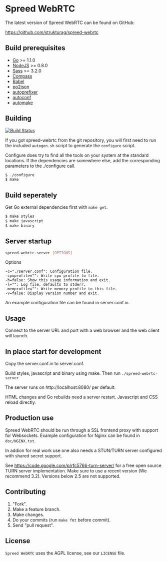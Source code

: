 Spreed WebRTC
===================

The latest version of Spreed WebRTC can be found on GitHub:

  https://github.com/strukturag/spreed-webrtc


## Build prerequisites

  - [Go](http://golang.org) >= 1.1.0
  - [NodeJS](http://nodejs.org/) >= 0.8.0
  - [Sass](http://sass-lang.com/) >= 3.2.0
  - [Compass](http://compass-style.org/)
  - [Babel](http://babel.pocoo.org/)
  - [po2json](https://github.com/mikeedwards/po2json)
  - [autoprefixer](https://www.npmjs.org/package/autoprefixer)
  - [autoconf](http://www.gnu.org/software/autoconf/)
  - [automake](http://www.gnu.org/software/automake/)


## Building

  [![Build Status](https://travis-ci.org/strukturag/spreed-webrtc.png?branch=master)](https://travis-ci.org/strukturag/spreed-webrtc)

  If you got spreed-webrtc from the git repository, you will first need
  to run the included `autogen.sh` script to generate the `configure`
  script.

  Configure does try to find all the tools on your system at the standard
  locations. If the dependencies are somewhere else, add the corresponding
  parameters to the ./configure call.

  ```bash
  $ ./configure
  $ make
  ```


## Build seperately

  Get Go external dependencies first with ``make get``.

  ```bash
  $ make styles
  $ make javascript
  $ make binary
  ```


## Server startup

  ```bash
  spreed-webrtc-server [OPTIONS]
  ```

  Options

    -c="./server.conf": Configuration file.
    -cpuprofile="": Write cpu profile to file.
    -h=false: Show this usage information and exit.
    -l="": Log file, defaults to stderr.
    -memprofile="": Write memory profile to this file.
    -v=false: Display version number and exit.

  An example configuration file can be found in server.conf.in.


## Usage

  Connect to the server URL and port with a web browser and the
  web client will launch.


## In place start for development

  Copy the server.conf.in to server.conf.

  Build styles, javascript and binary using make. Then run
  ``./spreed-webrtc-server``

  The server runs on http://localhost:8080/ per default.

  HTML changes and Go rebuilds need a server restart. Javascript
  and CSS reload directly.


## Production use

  Spreed WebRTC should be run through a SSL frontend proxy with
  support for Websockets. Example configuration for Nginx can be
  found in `doc/NGINX.txt`.

  In addion for real work use one also needs a STUN/TURN server
  configured with shared secret support.

  See https://code.google.com/p/rfc5766-turn-server/ for a free
  open source TURN server implementation. Make sure to use a recent
  version (We recommend 3.2). Versions below 2.5 are not supported.


## Contributing

1. "Fork".
2. Make a feature branch.
3. Make changes.
4. Do your commits (run ``make fmt`` before commit).
5. Send "pull request".

## License

`Spreed WebRTC` uses the AGPL license, see our `LICENSE` file.

